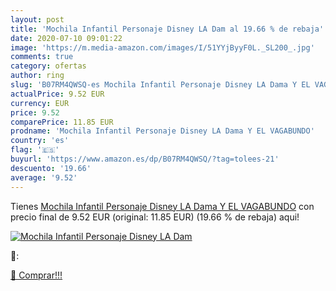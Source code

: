 ```yaml
---
layout: post
title: 'Mochila Infantil Personaje Disney LA Dam al 19.66 % de rebaja'
date: 2020-07-10 09:01:22
image: 'https://m.media-amazon.com/images/I/51YYjByyF0L._SL200_.jpg'
comments: true
category: ofertas
author: ring
slug: 'B07RM4QWSQ-es Mochila Infantil Personaje Disney LA Dama Y EL VAGABUNDO'
actualPrice: 9.52 EUR
currency: EUR
price: 9.52
comparePrice: 11.85 EUR
prodname: 'Mochila Infantil Personaje Disney LA Dama Y EL VAGABUNDO'
country: 'es'
flag: '🇪🇸'
buyurl: 'https://www.amazon.es/dp/B07RM4QWSQ/?tag=tolees-21'
descuento: '19.66'
average: '9.52'
---
```


Tienes [Mochila Infantil Personaje Disney LA Dama Y EL VAGABUNDO](https://www.amazon.es/dp/B07RM4QWSQ/?tag=tolees-21) con precio final de  9.52 EUR (original: 11.85 EUR) (19.66 %  de rebaja) aqui!

[![Mochila Infantil Personaje Disney LA Dam](https://m.media-amazon.com/images/I/51YYjByyF0L._SL200_.jpg)](https://www.amazon.es/dp/B07RM4QWSQ/?tag=tolees-21)

🔎:


[🛒 Comprar!!!](https://www.amazon.es/dp/B07RM4QWSQ/?tag=tolees-21)
